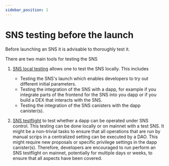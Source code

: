 ```yaml
---
sidebar_position: 1
---
```

# SNS testing before the launch
Before launching an SNS it is advisable to thoroughly test it. 

There are two main tools for testing the SNS
1. [SNS local testing](./local-testing.md) allows one to test the SNS locally.
   This includes 
   * Testing the SNS's launch which enables developers to 
   try out different initial parameters. 
   * Testing the integration of the SNS with a dapp, for
   example if you integrate parts of the frontend for the SNS into you dapp or
   if you build a DEX that interacts with the SNS.
   * Testing the integration of the SNS canisters with the dapp canister(s).
    
2. [SNS testflight](./testflight.md) to test whether a dapp can be operated
under SNS control. This testing can be done locally or on mainnet with a test
   SNS. 
   It might be a non-trivial tasks to ensure that all operations that are run
   by manual scrips in a centralized setting can be executed by a DAO. 
   This might require new proposals or specific privilege settings in the
   dapp canister(s). Therefore, developers are encouraged to run perform 
   an SNS testflight on mainnet, potentially for multiple days or weeks, to
   ensure that all aspects have been covered.
